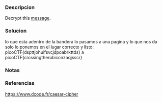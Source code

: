 ### Descripcion
Decrypt this [message](https://jupiter.challenges.picoctf.org/static/6385b895dcb30c74dbd1f0ea271e3563/ciphertext).

### Solucion
lo que esta adentro de la bandera lo pasamos a una pagina y lo que nos da solo lo ponemos en el lugar correcto y listo:
picoCTF{dspttjohuifsvcjdpoabrkttds} a picoCTF{crossingtherubiconzaqjsscr}

### Notas


### Referencias
https://www.dcode.fr/caesar-cipher
